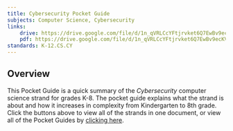 ```yaml
---
title: Cybersecurity Pocket Guide
subjects: Computer Science, Cybersecurity
links:
    drive: https://drive.google.com/file/d/1n_qVRLCcYFtjrvket6Q7EwBv9ecKVsyD/view?usp=drive_link
    pdf: https://drive.google.com/file/d/1n_qVRLCcYFtjrvket6Q7EwBv9ecKVsyD/view?usp=drive_link
standards: K-12.CS.CY
---
```


## Overview

This Pocket Guide is a quick summary of the *Cybersecurity* computer science strand for grades K-8. The pocket guide explains what the strand is about and how it increases in complexity from Kindergarten to 8th grade. Click the buttons above to view all of the strands in one document, or view all of the Pocket Guides by [clicking here](/library/browse/pocket-guides).